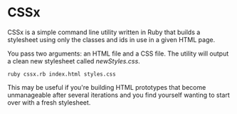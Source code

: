 CSSx
====


CSSx is a simple command line utility written in Ruby that builds a stylesheet using only the classes and ids in use in a given HTML page.

You pass two arguments: an HTML file and a CSS file. The utility will output a clean new stylesheet called _newStyles.css_. 

	ruby cssx.rb index.html styles.css

This may be useful if you're building HTML prototypes that become unmanageable after several iterations and you find yourself wanting to start over with a fresh stylesheet.




